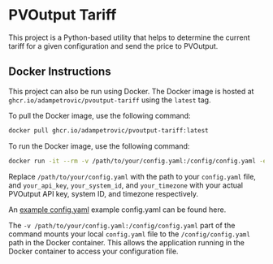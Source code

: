  
# PVOutput Tariff
This project is a Python-based utility that helps to determine the current tariff for a given configuration and send the price to PVOutput.

## Docker Instructions

This project can also be run using Docker. The Docker image is hosted at `ghcr.io/adampetrovic/pvoutput-tariff` using the `latest` tag.

To pull the Docker image, use the following command:

```bash
docker pull ghcr.io/adampetrovic/pvoutput-tariff:latest
```

To run the Docker image, use the following command:

```bash
docker run -it --rm -v /path/to/your/config.yaml:/config/config.yaml -e PVOUTPUT_API_KEY=your_api_key -e PVOUTPUT_SYSTEM_ID=your_system_id -e TZ=your_timezone ghcr.io/adampetrovic/pvoutput-tariff:latest
```

Replace `/path/to/your/config.yaml` with the path to your `config.yaml` file, and `your_api_key`, `your_system_id`, and `your_timezone` with your actual PVOutput API key, system ID, and timezone respectively.

An [example config.yaml](test/config.yaml) example config.yaml can be found here.

The `-v /path/to/your/config.yaml:/config/config.yaml` part of the command mounts your local `config.yaml` file to the `/config/config.yaml` path in the Docker container. This allows the application running in the Docker container to access your configuration file.
